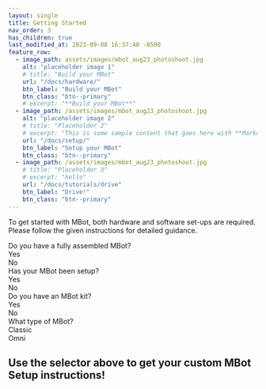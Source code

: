 ```yaml
---
layout: single
title: Getting Started
nav_order: 3
has_children: true
last_modified_at: 2023-09-08 16:37:48 -0500
feature_row:
  - image_path: assets/images/mbot_aug23_photoshoot.jpg
    alt: "placeholder image 1"
    # title: "Build your MBot"
    url: "/docs/hardware/"
    btn_label: "Build your MBot"
    btn_class: "btn--primary"
    # excerpt: "**Build your MBot**"
  - image_path: /assets/images/mbot_aug23_photoshoot.jpg
    alt: "placeholder image 2"
    # title: "Placeholder 2"
    # excerpt: "This is some sample content that goes here with **Markdown** formatting."
    url: "/docs/setup/"
    btn_label: "Setup your MBot"
    btn_class: "btn--primary"
  - image_path: /assets/images/mbot_aug23_photoshoot.jpg
    # title: "Placeholder 3"
    # excerpt: "hello"
    url: "/docs/tutorials/drive"
    btn_label: "Drive!"
    btn_class: "btn--primary"
---
```



To get started with MBot, both hardware and software set-ups are required. Please follow the given instructions for detailed guidance.

<div class="table-selector starting-selector">
    <div id="check-assembled" class="row">
      <div class="label-cell">Do you have a fully assembled MBot?</div>
      <div class="option-cell" onclick="selectAssembled(this, true)">Yes</div>
      <div class="option-cell" onclick="selectAssembled(this, false)">No</div>
    </div>
    <div id="check-setup" class="row hidden">
      <div class="label-cell">Has your MBot been setup?</div>
      <div class="option-cell" onclick="selectSetup(this, true)">Yes</div>
      <div class="option-cell" onclick="selectSetup(this, false)">No</div>
    </div>
    <div id="check-kit" class="row hidden">
      <div class="label-cell">Do you have an MBot kit?</div>
      <div class="option-cell" onclick="selectKit(this, true)">Yes</div>
      <div class="option-cell" onclick="selectKit(this, false)">No</div>
    </div>
    <div id="check-type" class="row hidden">
      <div class="label-cell">What type of MBot?</div>
      <div class="option-cell" onclick="selectType(this, 'CLASSIC')">Classic</div>
      <div class="option-cell" onclick="selectType(this, 'OMNI')">Omni</div>
    </div>
</div>

<h2 id="custom-workflow-title">
    Use the selector above to get your custom MBot Setup instructions!
</h2>

<div id="custom-workflow" style="text-align: center;">
</div>

<script>
    let MBOT_ASSEMBLED = null;
    let MBOT_SETUP = null;
    let MBOT_KIT = null;
    let MBOT_TYPE = null;

    function selectOption(cell) {
        // Deselect previously selected cell in the row
        var row = cell.parentElement;
        var cells = row.getElementsByClassName("option-cell");
        for (var i = 0; i < cells.length; i++) {
            cells[i].classList.remove('selected');
        }

        // Select the clicked cell
        cell.classList.add('selected');
    }

    function selectAssembled(cell, val) {
        selectOption(cell);

        MBOT_ASSEMBLED = val;

        updateState();
    }

    function selectSetup(cell, val) {
        selectOption(cell);

        MBOT_SETUP = val;

        updateState();
    }

    function selectKit(cell, val) {
        selectOption(cell);

        MBOT_KIT = val;

        updateState();
    }

    function selectType(cell, val) {
        selectOption(cell);

        // Store the selected option for the row
        MBOT_TYPE = val;

        // Update the message display
        updateState();

        // Check if "Option B" is selected
        // toggleElements(MBOT_TYPE == "OMNI");
    }

    function createButton(link_text, link, icon) {
        var a = document.createElement('a');
        a.classList.add("btn");
        a.classList.add("big");
        a.classList.add("btn--info");

        // Add link text and URL.
        a.innerHTML = link_text + " <br/> <i class=\"" + icon + "\"</i>";
        a.href = link;
        return a;
    }

    function createArrow() {
        var arrow = document.createElement('span');
        arrow.classList.add("step-arrow");

        // Add link text and URL.
        arrow.innerHTML = "<i class='fas fa-chevron-right'></i>";
        return arrow;
    }

    function activate(ele) {
        if (ele.classList.contains('hidden')) {
            ele.classList.remove('hidden');
        }
    }

    function deactivate(ele) {
        if (!ele.classList.contains('hidden')) {
            ele.classList.add('hidden');
        }
    }

    function updateState() {
        var setupElements = document.getElementById('check-setup');
        var kitElements = document.getElementById('check-kit');
        var typeElements = document.getElementById('check-type');

        var workflowDiv = document.getElementById('custom-workflow');
        workflowDiv.innerHTML = "";  // Empty the links.

        var instructionsReady = false;

        if (MBOT_ASSEMBLED !== null) {
            if (MBOT_ASSEMBLED) {
                activate(setupElements);
                deactivate(kitElements);
                deactivate(typeElements);
                if (MBOT_SETUP !== null) {
                    if (MBOT_SETUP) {
                        workflowDiv.appendChild(createButton("Drive!", "/docs/tutorials/drive", "fas fa-car-side"));
                    }
                    else {
                        workflowDiv.appendChild(createButton("Setup", "/docs/setup/", "fas fa-cogs"));
                        workflowDiv.appendChild(createArrow());
                        workflowDiv.appendChild(createButton("Drive!", "/docs/tutorials/drive", "fas fa-car-side"));
                    }
                    instructionsReady = true;
                }
            }
            else {
                // If not assembled, ask if user has a kit.
                activate(kitElements);
                // If not assembled, Don't ask if setup.
                deactivate(setupElements);
                MBOT_SETUP = null;

                if (MBOT_KIT !== null) {
                    activate(typeElements);
                    if (MBOT_KIT) {
                        if (MBOT_TYPE === "CLASSIC") {
                            workflowDiv.appendChild(createButton("Assemble", "/docs/hardware/classic/assembly", "fas fa-tools"));
                            workflowDiv.appendChild(createArrow());
                            workflowDiv.appendChild(createButton("Setup", "/docs/setup/", "fas fa-cogs"));
                            workflowDiv.appendChild(createArrow());
                            workflowDiv.appendChild(createButton("Drive!", "/docs/tutorials/drive", "fas fa-car-side"));
                            instructionsReady = true;
                        }
                        else if (MBOT_TYPE === "OMNI") {
                            workflowDiv.appendChild(createButton("Assemble", "/docs/hardware/omni/assembly", "fas fa-tools"));
                            workflowDiv.appendChild(createArrow());
                            workflowDiv.appendChild(createButton("Setup", "/docs/setup/", "fas fa-cogs"));
                            workflowDiv.appendChild(createArrow());
                            workflowDiv.appendChild(createButton("Drive!", "/docs/tutorials/drive", "fas fa-car-side"));
                            instructionsReady = true;
                        }
                    }
                    else {
                        if (MBOT_TYPE === "CLASSIC") {
                            workflowDiv.appendChild(createButton("Build", "/docs/hardware/classic/building", "fas fa-shopping-bag"));
                            workflowDiv.appendChild(createArrow());
                            workflowDiv.appendChild(createButton("Assemble", "/docs/hardware/classic/assembly", "fas fa-tools"));
                            workflowDiv.appendChild(createArrow());
                            workflowDiv.appendChild(createButton("Setup", "/docs/setup/", "fas fa-cogs"));
                            workflowDiv.appendChild(createArrow());
                            workflowDiv.appendChild(createButton("Drive!", "/docs/tutorials/drive", "fas fa-car-side"));
                            instructionsReady = true;
                        }
                        else if (MBOT_TYPE === "OMNI") {
                            workflowDiv.appendChild(createButton("Build", "/docs/hardware/omni/building", "fas fa-shopping-bag"));
                            workflowDiv.appendChild(createArrow());
                            workflowDiv.appendChild(createButton("Assemble", "/docs/hardware/omni/assembly", "fas fa-tools"));
                            workflowDiv.appendChild(createArrow());
                            workflowDiv.appendChild(createButton("Setup", "/docs/setup/", "fas fa-cogs"));
                            workflowDiv.appendChild(createArrow());
                            workflowDiv.appendChild(createButton("Drive!", "/docs/tutorials/drive", "fas fa-car-side"));
                            instructionsReady = true;
                        }
                    }
                }
            }
        }

        var title = document.getElementById('custom-workflow-title');
        if (instructionsReady) {
            title.innerHTML = "Follow these steps to get your MBot set up:";
        }
        else {
            title.innerHTML = "Use the selector above to get your custom MBot Setup instructions!";
        }
    }

    function toggleOmniElements(show) {
      var omniElements = document.getElementsByClassName('show-omni');
      for (var i = 0; i < omniElements.length; i++) {
        if (show) {
          omniElements[i].classList.remove('hidden');
        } else {
          omniElements[i].classList.add('hidden');
        }
      }
    }

</script>
